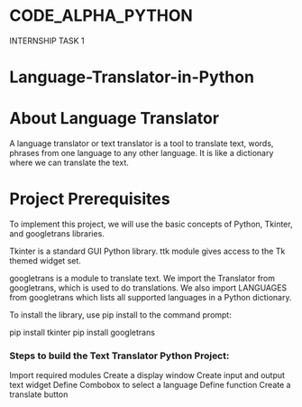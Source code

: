 # CODE_ALPHA_PYTHON
INTERNSHIP TASK 1  
# Language-Translator-in-Python
# About Language Translator
A language translator or text translator is a tool to translate text, words, phrases from one language to any other language. 
It is like a dictionary where we can translate the text.

# Project Prerequisites
To implement this project, we will use the basic concepts of Python, Tkinter, and googletrans libraries.

Tkinter is a standard GUI Python library. ttk module gives access to the Tk themed widget set.

googletrans is a module to translate text. We import the Translator from googletrans, which is used to do translations. We also import LANGUAGES from googletrans which lists all supported languages in a Python dictionary.

To install the library, use pip install to the command prompt:

pip install tkinter
pip install googletrans

### Steps to build the Text Translator Python Project:
Import required modules
Create a display window
Create input and output text widget
Define Combobox to select a language
Define function
Create a translate button
